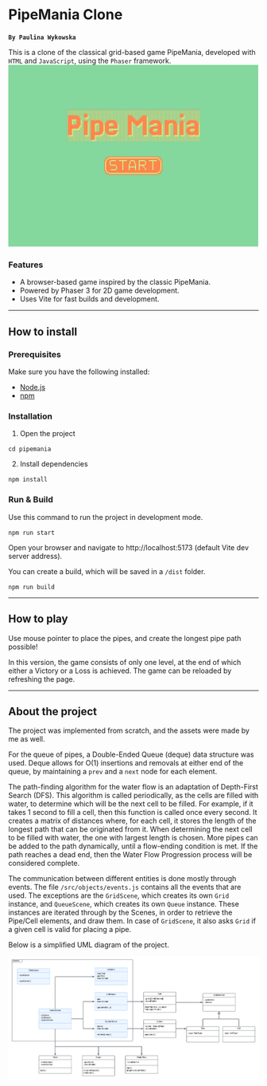 # PipeMania Clone
**`By Paulina Wykowska`**


This is a clone of the classical grid-based game PipeMania, developed with `HTML` and `JavaScript`, using the `Phaser` framework.
![gameplay](pipe.gif)


### Features
- A browser-based game inspired by the classic PipeMania.
- Powered by Phaser 3 for 2D game development.
- Uses Vite for fast builds and development.

---

## How to install

### Prerequisites
Make sure you have the following installed:
- [Node.js](https://nodejs.org)
- [npm](https://www.npmjs.com/)

### Installation

1. Open the project
```
cd pipemania
```

2. Install dependencies
```
npm install
```

### Run & Build
Use this command to run the project in development mode. 
```
npm run start
```
Open your browser and navigate to http://localhost:5173 (default Vite dev server address).

You can create a build, which will be saved in a `/dist` folder.
```
npm run build
```

---

## How to play
Use mouse pointer to place the pipes, and create the longest pipe path possible!

In this version, the game consists of only one level, at the end of which either a Victory or a Loss is achieved.
The game can be reloaded by refreshing the page.

---

## About the project
The project was implemented from scratch, and the assets were made by me as well.

For the queue of pipes, a Double-Ended Queue (deque) data structure was used. Deque allows for O(1) insertions and removals at either end of the queue, by maintaining a `prev` and a `next` node for each element.

The path-finding algorithm for the water flow is an adaptation of Depth-First Search (DFS). This algorithm is called periodically, as the cells are filled with water, to determine which will be the next cell to be filled. For example, if it takes 1 second to fill a cell, then this function is called once every second. It creates a matrix of distances where, for each cell, it stores the length of the longest path that can be originated from it. When determining the next cell to be filled with water, the one with largest length is chosen. More pipes can be added to the path dynamically, until a flow-ending condition is met. If the path reaches a dead end, then the Water Flow Progression process will be considered complete.

The communication between different entities is done mostly through events. The file `/src/objects/events.js` contains all the events that are used.
The exceptions are the `GridScene`, which creates its own `Grid` instance, and `QueueScene`, which creates its own `Queue` instance. These instances are iterated through by the Scenes, in order to retrieve the Pipe/Cell elements, and draw them. In case of `GridScene`, it also asks `Grid` if a given cell is valid for placing a pipe. 

Below is a simplified UML diagram of the project.

![UML](./PipeMania_UML.png)